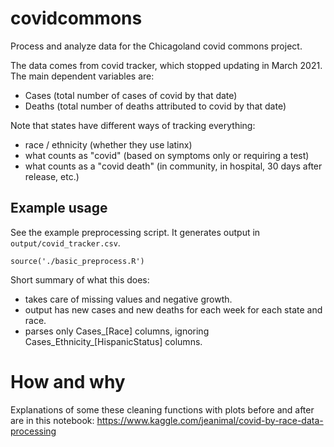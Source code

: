 # covidcommons
Process and analyze data for the Chicagoland covid commons project.

The data comes from covid tracker, which stopped updating in March 2021.  The main dependent variables are:
- Cases (total number of cases of covid by that date)
- Deaths (total number of deaths attributed to covid by that date)

Note that states have different ways of tracking everything:
- race / ethnicity (whether they use latinx)
- what counts as "covid" (based on symptoms only or requiring a test)
- what counts as a "covid death" (in community, in hospital, 30 days after release, etc.)

## Example usage

See the example preprocessing script.  It generates output in `output/covid_tracker.csv`.

```
source('./basic_preprocess.R')
```

Short summary of what this does:
- takes care of missing values and negative growth.
- output has new cases and new deaths for each week for each state and race.
- parses only Cases_[Race] columns, ignoring Cases_Ethnicity_[HispanicStatus] columns.



# How and why

Explanations of some these cleaning functions with plots before and after are in this notebook: https://www.kaggle.com/jeanimal/covid-by-race-data-processing
